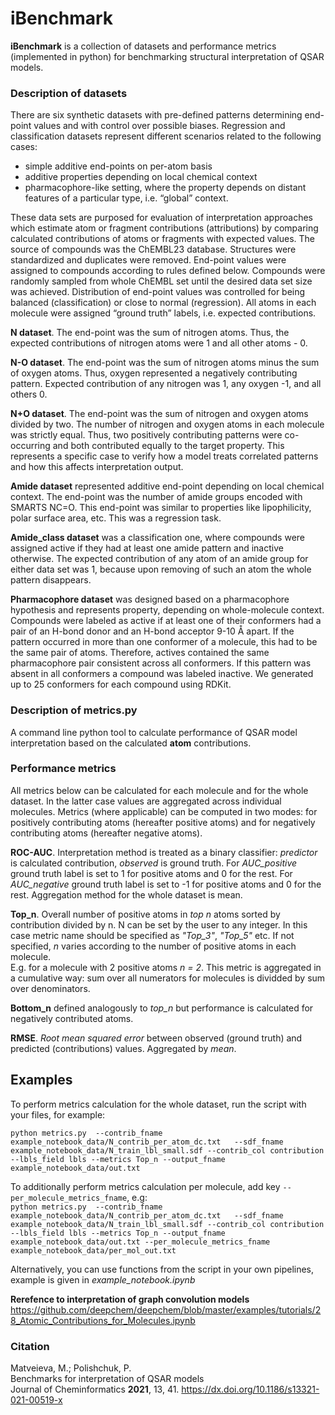# iBenchmark

**iBenchmark** is a collection of  datasets and performance metrics (implemented in python) for benchmarking structural interpretation of QSAR models.

### Description of datasets
There are six synthetic datasets with pre-defined patterns determining end-point values and with control over possible biases. Regression and classification datasets represent different scenarios related to the following cases:  
- simple additive end-points on per-atom basis
- additive properties depending on local chemical context
- pharmacophore-like setting, where the property depends on distant features of a particular type, i.e. “global” context.

These data sets are purposed for evaluation of interpretation approaches which estimate atom or fragment contributions (attributions) by comparing calculated contributions of atoms or fragments with expected values. The source of compounds was the ChEMBL23 database. Structures were standardized and duplicates were removed. End-point values were assigned to compounds according to rules defined below. Compounds were randomly sampled from whole ChEMBL set until the desired data set size was achieved. Distribution of end-point values was controlled for being balanced (classification) or close to normal (regression). All atoms in each molecule were assigned “ground truth” labels, i.e. expected contributions.

**N dataset**. The end-point was the sum of nitrogen atoms. Thus, the expected contributions of nitrogen atoms were 1 and all other atoms - 0.  

**N-O dataset**. The end-point was the sum of nitrogen atoms minus the sum of oxygen atoms. Thus, oxygen represented a negatively contributing pattern. Expected contribution of any nitrogen was 1, any oxygen -1, and all others 0.  

**N+O dataset**. The end-point was the sum of nitrogen and oxygen atoms divided by two. The number of nitrogen and oxygen atoms in each molecule was strictly equal. Thus, two positively contributing patterns were co-occurring and both contributed equally to the target property. This represents a specific case to verify how a model treats correlated patterns and how this affects interpretation output.  

**Amide dataset** represented additive end-point depending on local chemical context. The end-point  was the number of amide groups encoded with SMARTS NC=O.  This end-point was similar to properties like lipophilicity, polar surface area, etc. This was a regression task.  

**Amide_class dataset** was a classification one, where compounds were assigned active if they had at least one amide pattern and inactive otherwise. The expected contribution of any atom of an amide group for either data set was 1, because upon removing of such an atom the whole pattern disappears.  

**Pharmacophore dataset** was designed based on a pharmacophore hypothesis and represents property, depending on whole-molecule context. Compounds were labeled as active if at least one of their conformers had a pair of an H-bond donor and an H-bond acceptor 9-10 Å apart. If the pattern occurred in more than one conformer of a molecule, this had to be the same pair of atoms. Therefore, actives contained the same pharmacophore pair consistent across all conformers. If this pattern was absent in all conformers a compound was labeled inactive. We generated up to 25 conformers for each compound using RDKit.

### Description of metrics.py  
A command line python tool to calculate performance of QSAR model interpretation based on the calculated **atom** contributions.  

### Performance metrics
All metrics below can be calculated for each molecule and for the whole dataset. In the latter case values are aggregated across individual molecules. Metrics (where applicable) can be computed in two modes: for positively contributing atoms (hereafter positive atoms) and for negatively contributing atoms (hereafter negative atoms).

**ROC-AUC**. Interpretation method is treated as a binary classifier: *predictor* is calculated contribution, *observed* is ground truth.
For *AUC_positive* ground truth label is set to 1 for positive atoms and 0 for the rest.
For *AUC_negative* ground truth label is set to -1 for positive atoms and 0 for the rest. Aggregation method for the whole dataset is mean.

**Top_n**. Overall number of positive atoms in *top n*  atoms sorted by contribution divided by n. N can be set by the user to any integer. In this case metric name should be specified as *"Top_3"*, *"Top_5"* etc. If not specified, *n* varies according to the number of positive atoms in each molecule.  
E.g.  for a molecule with 2 positive atoms *n = 2*. This metric is aggregated in a  cumulative  way: sum over all numerators for molecules is dividded by sum over denominators.

**Bottom_n** defined analogously to *top_n* but performance is calculated for negatively contributed atoms.

**RMSE**. *Root mean squared error* between observed (ground truth) and predicted (contributions) values. Aggregated by *mean*.

## Examples
To perform metrics calculation for the whole dataset, run the script with your files, for example:

 ```python metrics.py  --contrib_fname example_notebook_data/N_contrib_per_atom_dc.txt   --sdf_fname  example_notebook_data/N_train_lbl_small.sdf --contrib_col contribution  --lbls_field lbls --metrics Top_n --output_fname example_notebook_data/out.txt```

To additionally perform metrics calculation per molecule, add key `--per_molecule_metrics_fname`, e.g:  
 ```python metrics.py  --contrib_fname example_notebook_data/N_contrib_per_atom_dc.txt   --sdf_fname  example_notebook_data/N_train_lbl_small.sdf --contrib_col contribution  --lbls_field lbls --metrics Top_n --output_fname example_notebook_data/out.txt --per_molecule_metrics_fname example_notebook_data/per_mol_out.txt```

Alternatively, you can use functions from the script in your own pipelines, example is given in *example_notebook.ipynb*

**Rerefence to interpretation of graph convolution models**  
https://github.com/deepchem/deepchem/blob/master/examples/tutorials/28_Atomic_Contributions_for_Molecules.ipynb

### Citation
Matveieva, M.; Polishchuk, P.  
Benchmarks for interpretation of QSAR models  
Journal of Cheminformatics **2021**, 13, 41. https://dx.doi.org/10.1186/s13321-021-00519-x
